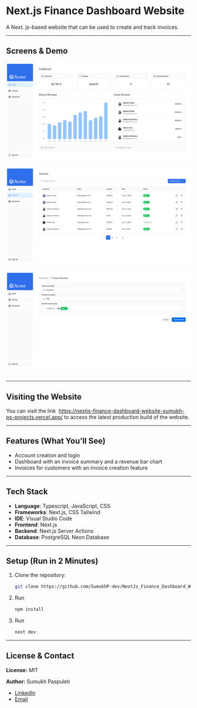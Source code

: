 # Next.js Finance Dashboard Website
A Next. js-based website that can be used to create and track invoices. 

---

## Screens & Demo  
![Screenshot Placeholder]( public/screenshots/dashboard-finance-website-vercel-app.png)  
![Screenshot Placeholder]( public/screenshots/invoices-finance-website-vercel-app.png)  
![Screenshot Placeholder]( public/screenshots/create-invoices-finance-website-vercel-app.png)  

---

## Visiting the Website
You can visit the link  https://nextjs-finance-dashboard-website-sumukh-ps-projects.vercel.app/ to access the latest production build of the website.

---

## Features (What You’ll See)  
- Account creation and login 
- Dashboard with an invoice summary and a revenue bar chart
- Invoices for customers with an invoice creation feature

---

## Tech Stack  
- **Language**: Typescript, JavaScript, CSS
- **Frameworks**: Next.js, CSS Tailwind
- **IDE**: Visual Studio Code
- **Frontend**: Next.js
- **Backend**: Next.js Server Actions
- **Database**: PostgreSQL Neon Database

---

## Setup (Run in 2 Minutes)  
1. Clone the repository:  
   ```bash
   git clone https://github.com/SumukhP-dev/NextJs_Finance_Dashboard_Website.git
   ```
2. Run
   ```bash
   npm install
   ```
3. Run 
   ```bash
   next dev
   ```

---

## License & Contact  
**License:** MIT  

**Author:** Sumukh Paspuleti
- [LinkedIn](https://www.linkedin.com/in/sumukh-paspuleti/)  
- [Email](mailto:spaspuleti3@gatech.edu)  
